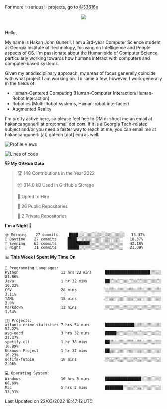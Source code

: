 For more ✨serious✨ projects, go to [@63616e](https://github.com/63616e)

<div> 
<center> <img src="https://gist.githubusercontent.com/hakancangunerli/80137ecc5d849c99c01262a70f0efce0/raw/c08047c6881a89ff5eff068b4e9a64bc49438c7f/ye.png"/>
 </center>

</div>
<br>
<br>
Hello,

My name is Hakan John Gunerli. I am a 3rd-year Computer Science student at Georgia Institute of Technology, focusing on Intelligence and People aspects of CS. I'm passionate about the Human side of Computer Science, particularly working towards how humans interact with computers and computer-based systems.


Given my antidisciplinary approach, my areas of focus generally coincide with what project I am working on. To name a few, however, I work generally in the fields of:

- Human-Centered Computing (Human-Computer Interaction/Human-Robot Interaction) 
- Robotics (Multi-Robot systems, Human-robot interfaces)
- Augmented Reality



I'm pretty active here, so please feel free to DM or shoot me an email at hakancangunerli at protonmail dot com. If it is a Georgia Tech-related subject and/or you need a faster way to reach at me, you can email me at hakancangunerli [at] gatech [dot] edu as well.

 </div>
 
 </div>


<!--START_SECTION:waka-->
![Profile Views](http://img.shields.io/badge/Profile%20Views-2-blue)

![Lines of code](https://img.shields.io/badge/From%20Hello%20World%20I%27ve%20Written-899%20Thousand%20lines%20of%20code-blue)

**🐱 My GitHub Data** 

> 🏆 148 Contributions in the Year 2022
 > 
> 📦 314.0 kB Used in GitHub's Storage 
 > 
> 💼 Opted to Hire
 > 
> 📜 26 Public Repositories 
 > 
> 🔑 2 Private Repositories  
 > 
**I'm a Night 🦉** 

```text
🌞 Morning    27 commits     ████░░░░░░░░░░░░░░░░░░░░░   18.37% 
🌆 Daytime    27 commits     ████░░░░░░░░░░░░░░░░░░░░░   18.37% 
🌃 Evening    62 commits     ██████████░░░░░░░░░░░░░░░   42.18% 
🌙 Night      31 commits     █████░░░░░░░░░░░░░░░░░░░░   21.09%

```


📊 **This Week I Spent My Time On** 

```text
💬 Programming Languages: 
Python                   12 hrs 23 mins      ████████████████████░░░░░   81.86% 
Java                     1 hr 32 mins        ██░░░░░░░░░░░░░░░░░░░░░░░   10.22% 
CSV                      28 mins             ░░░░░░░░░░░░░░░░░░░░░░░░░   3.11% 
YAML                     18 mins             ░░░░░░░░░░░░░░░░░░░░░░░░░   2.0% 
Markdown                 12 mins             ░░░░░░░░░░░░░░░░░░░░░░░░░   1.34%

🐱‍💻 Projects: 
atlanta-crime-statistics 7 hrs 54 mins       █████████████░░░░░░░░░░░░   52.22% 
avg-oecd                 3 hrs 32 mins       █████░░░░░░░░░░░░░░░░░░░░   23.37% 
spotify-cli              1 hr 38 mins        ██░░░░░░░░░░░░░░░░░░░░░░░   10.89% 
Unknown Project          1 hr 32 mins        ██░░░░░░░░░░░░░░░░░░░░░░░   10.23% 
sofifa-futbin            18 mins             ░░░░░░░░░░░░░░░░░░░░░░░░░   2.06%

💻 Operating System: 
Windows                  10 hrs 5 mins       ████████████████░░░░░░░░░   66.69% 
Mac                      5 hrs 2 mins        ████████░░░░░░░░░░░░░░░░░   33.31%

```


 Last Updated on 22/03/2022 18:47:12 UTC
<!--END_SECTION:waka-->


